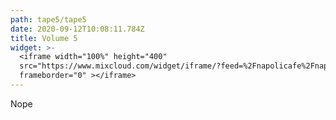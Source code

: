 ```yaml
---
path: tape5/tape5
date: 2020-09-12T10:08:11.784Z
title: Volume 5
widget: >-
  <iframe width="100%" height="400"
  src="https://www.mixcloud.com/widget/iframe/?feed=%2Fnapolicafe%2Fnapoli-caf%C3%A8-vol-5%2F"
  frameborder="0" ></iframe>
---
```

Nope